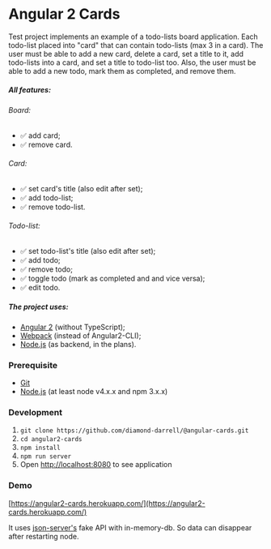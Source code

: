 # Angular 2 Cards
Test project implements an example of a todo-lists board application.
Each todo-list placed into "card" that can contain todo-lists (max 3 in a card).
The user must be able to add a new card, delete a card, set a title to it, add todo-lists into a card, and set a title to todo-list too.
Also, the user must be able to add a new todo, mark them as completed, and remove them.
##### All features:
###### Board:
* :white_check_mark: add card;
* :white_check_mark: remove card.

###### Card:
* :white_check_mark: set card's title (also edit after set);
* :white_check_mark: add todo-list;
* :white_check_mark: remove todo-list.

###### Todo-list:
* :white_check_mark: set todo-list's title (also edit after set);
* :white_check_mark: add todo;
* :white_check_mark: remove todo;
* :white_check_mark: toggle todo (mark as completed and and vice versa);
* :white_check_mark: edit todo.

##### The project uses:
* [Angular 2](https://angular.io/) (without TypeScript);
* [Webpack](https://webpack.github.io/) (instead of Angular2-CLI);
* [Node.js](https://nodejs.org/) (as backend, in the plans).

### Prerequisite
* [Git](https://git-scm.com/downloads)
* [Node.js](https://nodejs.org/en/download/) (at least node v4.x.x and npm 3.x.x)

### Development
1. `git clone https://github.com/diamond-darrell/@angular-cards.git`
2. `cd angular2-cards`
3. `npm install`
4. `npm run server`
5. Open [http://localhost:8080](http://localhost:8080) to see application

### Demo
[https://angular2-cards.herokuapp.com/](https://angular2-cards.herokuapp.com/)

It uses [json-server's](https://github.com/typicode/json-server) fake API with in-memory-db.
So data can disappear after restarting node.